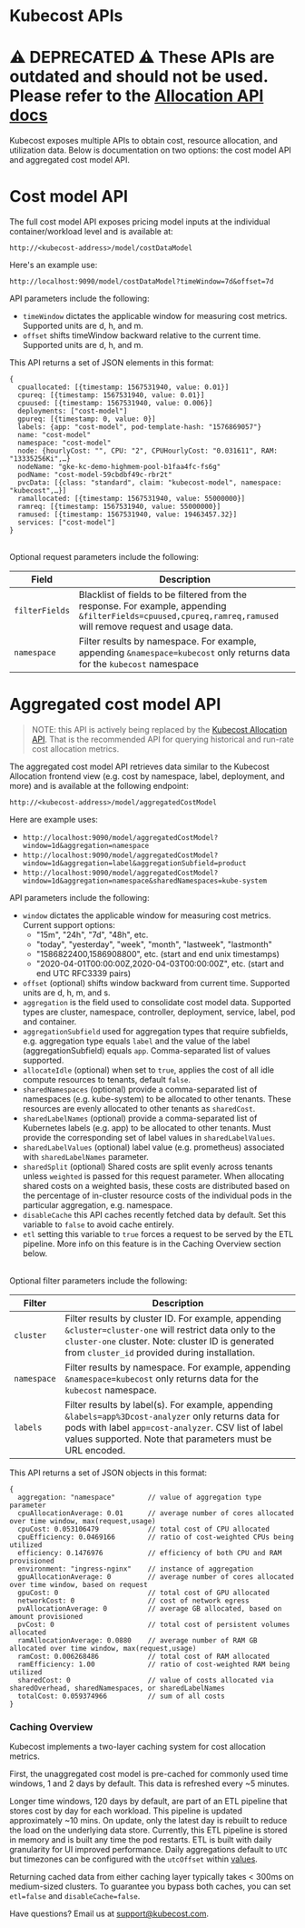 
Kubecost APIs
=============

# ⚠️ DEPRECATED ⚠️ These APIs are outdated and should not be used. Please refer to the [Allocation API docs](http://github.com/kubecost/docs/blob/main/allocation.md)


Kubecost exposes multiple APIs to obtain cost, resource allocation, and utilization data. Below is documentation on two options: the cost model API and aggregated cost model API.

# Cost model API

The full cost model API exposes pricing model inputs at the individual container/workload level and is available at:

`http://<kubecost-address>/model/costDataModel`

Here's an example use:

`http://localhost:9090/model/costDataModel?timeWindow=7d&offset=7d`

API parameters include the following:

* `timeWindow` dictates the applicable window for measuring cost metrics. Supported units are d, h, and m.  
* `offset` shifts timeWindow backward relative to the current time. Supported units are d, h, and m.

This API returns a set of JSON elements in this format:

```
{
  cpuallocated: [{timestamp: 1567531940, value: 0.01}]
  cpureq: [{timestamp: 1567531940, value: 0.01}]
  cpuused: [{timestamp: 1567531940, value: 0.006}]
  deployments: ["cost-model"]
  gpureq: [{timestamp: 0, value: 0}]
  labels: {app: "cost-model", pod-template-hash: "1576869057"}
  name: "cost-model"
  namespace: "cost-model"
  node: {hourlyCost: "", CPU: "2", CPUHourlyCost: "0.031611", RAM: "13335256Ki",…}
  nodeName: "gke-kc-demo-highmem-pool-b1faa4fc-fs6g"
  podName: "cost-model-59cbdbf49c-rbr2t"
  pvcData: [{class: "standard", claim: "kubecost-model", namespace: "kubecost",…}]
  ramallocated: [{timestamp: 1567531940, value: 55000000}]
  ramreq: [{timestamp: 1567531940, value: 55000000}]
  ramused: [{timestamp: 1567531940, value: 19463457.32}]
  services: ["cost-model"]
}
```
<a name="optional-params"></a>  
Optional request parameters include the following:  

Field | Description
--------- | -----------
`filterFields` | Blacklist of fields to be filtered from the response. For example, appending `&filterFields=cpuused,cpureq,ramreq,ramused` will remove request and usage data.
`namespace` | Filter results by namespace. For example, appending `&namespace=kubecost` only returns data for the `kubecost` namespace


# Aggregated cost model API

> NOTE: this API is actively being replaced by the [Kubecost Allocation API](https://github.com/kubecost/docs/blob/main/allocation.md). That is the recommended API for querying historical and run-rate cost allocation metrics.

The aggregated cost model API retrieves data similar to the Kubecost Allocation frontend view (e.g. cost by namespace, label, deployment, and more) and is available at the following endpoint:

`http://<kubecost-address>/model/aggregatedCostModel`

Here are example uses:

* `http://localhost:9090/model/aggregatedCostModel?window=1d&aggregation=namespace`  
* `http://localhost:9090/model/aggregatedCostModel?window=1d&aggregation=label&aggregationSubfield=product`  
* `http://localhost:9090/model/aggregatedCostModel?window=1d&aggregation=namespace&sharedNamespaces=kube-system`

API parameters include the following:

* `window` dictates the applicable window for measuring cost metrics. Current support options:
    - "15m", "24h", "7d", "48h", etc.
    - "today", "yesterday", "week", "month", "lastweek", "lastmonth"
    - "1586822400,1586908800", etc. (start and end unix timestamps)
    - "2020-04-01T00:00:00Z,2020-04-03T00:00:00Z", etc. (start and end UTC RFC3339 pairs)
* `offset` (optional) shifts window backward from current time. Supported units are d, h, m, and s.  
* `aggregation` is the field used to consolidate cost model data. Supported types are cluster, namespace, controller, deployment, service, label, pod and container.
* `aggregationSubfield` used for aggregation types that require subfields, e.g. aggregation type equals `label` and the value of the label (aggregationSubfield) equals `app`. Comma-separated list of values supported.
* `allocateIdle` (optional) when set to `true`, applies the cost of all idle compute resources to tenants, default `false`.  
* `sharedNamespaces` (optional) provide a comma-separated list of namespaces (e.g. kube-system) to be allocated to other tenants. These resources are evenly allocated to other tenants as `sharedCost`.  
* `sharedLabelNames` (optional) provide a comma-separated list of Kubernetes labels (e.g. app) to be allocated to other tenants. Must provide the corresponding set of label values in `sharedLabelValues`.  
* `sharedLabelValues` (optional) label value (e.g. prometheus) associated with `sharedLabelNames` parameter.  
* `sharedSplit` (optional) Shared costs are split evenly across tenants unless `weighted` is passed for this request parameter. When allocating shared costs on a weighted basis, these costs are distributed based on the percentage of in-cluster resource costs of the individual pods in the particular aggregation, e.g. namespace.  
* `disableCache` this API caches recently fetched data by default. Set this variable to `false` to avoid cache entirely.
* `etl` setting this variable to `true` forces a request to be served by the ETL pipeline. More info on this feature is in the Caching Overview section below. 

<a name="filter-params"></a>  
Optional filter parameters include the following:   

Filter | Description
--------- | -----------
`cluster` | Filter results by cluster ID. For example, appending `&cluster=cluster-one` will restrict data only to the `cluster-one` cluster. Note: cluster ID is generated from `cluster_id` provided during installation.
`namespace` | Filter results by namespace. For example, appending `&namespace=kubecost` only returns data for the `kubecost` namespace.
`labels` | Filter results by label(s). For example, appending `&labels=app%3Dcost-analyzer` only returns data for pods with label `app=cost-analyzer`. CSV list of label values supported. Note that parameters must be URL encoded.

This API returns a set of JSON objects in this format:

```
{
  aggregation: "namespace"        // value of aggregation type parameter
  cpuAllocationAverage: 0.01      // average number of cores allocated over time window, max(request,usage)
  cpuCost: 0.053106479            // total cost of CPU allocated
  cpuEfficiency: 0.0469166        // ratio of cost-weighted CPUs being utilized
  efficiency: 0.1476976           // efficiency of both CPU and RAM provisioned
  environment: "ingress-nginx"    // instance of aggregation 
  gpuAllocationAverage: 0         // average number of cores allocated over time window, based on request
  gpuCost: 0                      // total cost of GPU allocated
  networkCost: 0                  // cost of network egress
  pvAllocationAverage: 0          // average GB allocated, based on amount provisioned
  pvCost: 0                       // total cost of persistent volumes allocated
  ramAllocationAverage: 0.0880    // average number of RAM GB allocated over time window, max(request,usage)
  ramCost: 0.006268486            // total cost of RAM allocated
  ramEfficiency: 1.00             // ratio of cost-weighted RAM being utilized
  sharedCost: 0                   // value of costs allocated via sharedOverhead, sharedNamespaces, or sharedLabelNames
  totalCost: 0.059374966          // sum of all costs
}
```

### Caching Overview

Kubecost implements a two-layer caching system for cost allocation metrics. 

First, the unaggregated cost model is pre-cached for commonly used time windows, 1 and 2 days by default. This data is refreshed every ~5 minutes. 

Longer time windows, 120 days by default, are part of an ETL pipeline that stores cost by day for each workload. This pipeline is updated approximately ~10 mins. On update, only the latest day is rebuilt to reduce the load on the underlying data store. Currently, this ETL pipeline is stored in memory and is built any time the pod restarts. ETL is built with daily granularity for UI improved performance. Daily aggregations default to `UTC` but timezones can be configured with the `utcOffset` within [values](https://github.com/kubecost/cost-analyzer-helm-chart/blob/master/cost-analyzer/values.yaml#L102). 

Returning cached data from either caching layer typically takes < 300ms on medium-sized clusters. To guarantee you bypass both caches, you can set `etl=false` and 
`disableCache=false`.

Have questions? Email us at <support@kubecost.com>.



